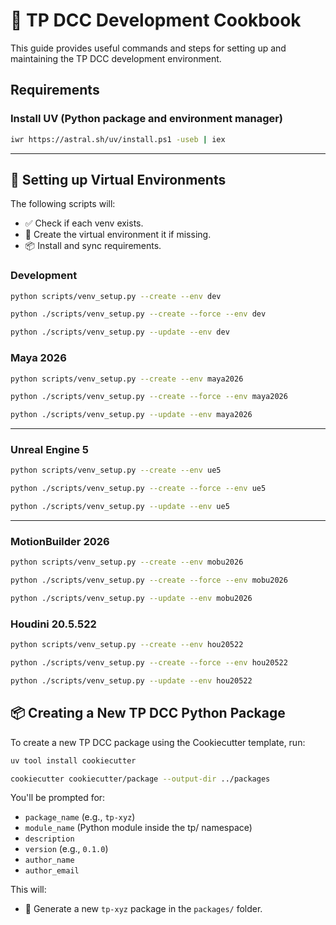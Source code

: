 # 🧪 TP DCC Development Cookbook

This guide provides useful commands and steps for setting up and maintaining 
the TP DCC development environment.

## Requirements

### Install UV (Python package and environment manager)

```bash
iwr https://astral.sh/uv/install.ps1 -useb | iex
```

---

## 🔄 Setting up Virtual Environments

The following scripts will:
* ✅ Check if each venv exists.
* 🔧 Create the virtual environment it if missing.
* 📦 Install and sync requirements.


### Development

```bash
python scripts/venv_setup.py --create --env dev
```

```bash
python ./scripts/venv_setup.py --create --force --env dev
```

```bash
python ./scripts/venv_setup.py --update --env dev
```

### Maya 2026

```bash
python scripts/venv_setup.py --create --env maya2026
```

```bash
python ./scripts/venv_setup.py --create --force --env maya2026
```

```bash
python ./scripts/venv_setup.py --update --env maya2026
```

---

### Unreal Engine 5

```bash
python scripts/venv_setup.py --create --env ue5
```

```bash
python ./scripts/venv_setup.py --create --force --env ue5
```

```bash
python ./scripts/venv_setup.py --update --env ue5
```

---

### MotionBuilder 2026

```bash
python scripts/venv_setup.py --create --env mobu2026
```

```bash
python ./scripts/venv_setup.py --create --force --env mobu2026
```

```bash
python ./scripts/venv_setup.py --update --env mobu2026
```

### Houdini 20.5.522

```bash
python scripts/venv_setup.py --create --env hou20522
```

```bash
python ./scripts/venv_setup.py --create --force --env hou20522
```

```bash
python ./scripts/venv_setup.py --update --env hou20522
```

## 📦 Creating a New TP DCC Python Package
To create a new TP DCC package using the Cookiecutter template, run:

```bash
uv tool install cookiecutter
```

```bash
cookiecutter cookiecutter/package --output-dir ../packages
```

You'll be prompted for:
* `package_name` (e.g., `tp-xyz`)
* `module_name` (Python module inside the tp/ namespace)
* `description`
* `version` (e.g., `0.1.0`)
* `author_name`
* `author_email`

This will:
* 📁 Generate a new `tp-xyz` package in the `packages/` folder.
